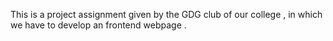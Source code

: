 This is a project assignment given by the GDG club of our college , in which we have to develop an frontend webpage .
